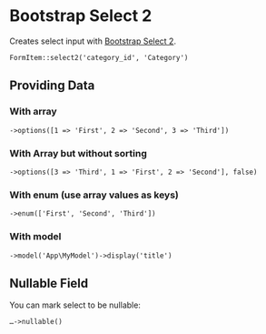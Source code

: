 # Bootstrap Select 2

Creates select input with <a href="https://fk.github.io/select2-bootstrap-css/index.html" target="_blank">Bootstrap Select 2</a>.

	FormItem::select2('category_id', 'Category')

## Providing Data

### With array

	->options([1 => 'First', 2 => 'Second', 3 => 'Third'])

### With Array but without sorting

	->options([3 => 'Third', 1 => 'First', 2 => 'Second'], false)   

### With enum (use array values as keys)

	->enum(['First', 'Second', 'Third'])

### With model

	->model('App\MyModel')->display('title')

## Nullable Field

You can mark select to be nullable:

	…->nullable()
